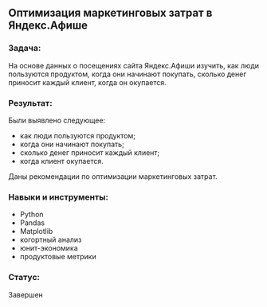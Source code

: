 ## Оптимизация маркетинговых затрат в Яндекс.Афише
### Задача:
На основе данных о посещениях сайта Яндекс.Афиши изучить, как люди пользуются продуктом, когда они начинают покупать, сколько денег приносит каждый клиент, когда он окупается.

### Результат:
Были выявлено следующее:
 - как люди пользуются продуктом;
 - когда они начинают покупать;
 - сколько денег приносит каждый клиент;
 - когда клиент окупается.

Даны рекомендации по оптимизации маркетинговых затрат.
### Навыки и инструменты:

 - Python
 - Pandas
 - Matplotlib
 - когортный анализ
 - юнит-экономика
 - продуктовые метрики
### Статус:
Завершен
